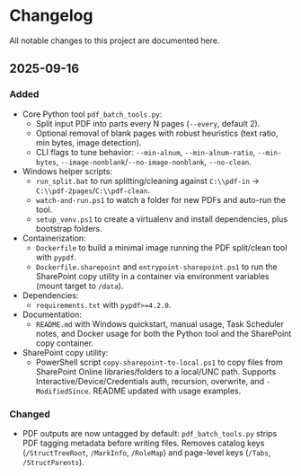 # Changelog

All notable changes to this project are documented here.

## 2025-09-16

### Added
- Core Python tool `pdf_batch_tools.py`:
  - Split input PDF into parts every N pages (`--every`, default 2).
  - Optional removal of blank pages with robust heuristics (text ratio, min bytes, image detection).
  - CLI flags to tune behavior: `--min-alnum`, `--min-alnum-ratio`, `--min-bytes`, `--image-nonblank`/`--no-image-nonblank`, `--no-clean`.
- Windows helper scripts:
  - `run_split.bat` to run splitting/cleaning against `C:\\pdf-in` → `C:\\pdf-2pages`/`C:\\pdf-clean`.
  - `watch-and-run.ps1` to watch a folder for new PDFs and auto-run the tool.
  - `setup_venv.ps1` to create a virtualenv and install dependencies, plus bootstrap folders.
- Containerization:
  - `Dockerfile` to build a minimal image running the PDF split/clean tool with `pypdf`.
  - `Dockerfile.sharepoint` and `entrypoint-sharepoint.ps1` to run the SharePoint copy utility in a container via environment variables (mount target to `/data`).
- Dependencies:
  - `requirements.txt` with `pypdf>=4.2.0`.
- Documentation:
  - `README.md` with Windows quickstart, manual usage, Task Scheduler notes, and Docker usage for both the Python tool and the SharePoint copy container.
- SharePoint copy utility:
  - PowerShell script `copy-sharepoint-to-local.ps1` to copy files from SharePoint Online libraries/folders to a local/UNC path. Supports Interactive/Device/Credentials auth, recursion, overwrite, and `-ModifiedSince`. README updated with usage examples.

### Changed
- PDF outputs are now untagged by default: `pdf_batch_tools.py` strips PDF tagging metadata before writing files. Removes catalog keys (`/StructTreeRoot`, `/MarkInfo`, `/RoleMap`) and page-level keys (`/Tabs`, `/StructParents`).
